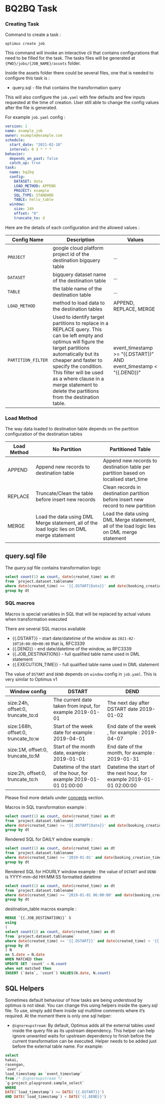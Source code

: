 # BQ2BQ Task

### Creating Task
Command to create a task :
```
optimus create job
```
This command will invoke an interactive cli that contains configurations that 
need to be filled for the task. The tasks files will be generated at 
`{PWD}/jobs/{JOB_NAME}/assets` folder. 

Inside the assets folder there could be several files, one that is 
needed to configure this task is :

* query.sql - file that contains the transformation query

This will also configure the `job.yaml` with few defaults and few inputs requested at the time
of creation. User still able to change the config values after the file is generated.

For example `job.yaml` config :

```yaml
version: 1
name: example_job
owner: example@example.com
schedule:
  start_date: "2021-02-18"
  interval: 0 3 * * *
behavior:
  depends_on_past: false
  catch_up: true
task:
  name: bq2bq
  config:
    DATASET: data
    LOAD_METHOD: APPEND
    PROJECT: example
    SQL_TYPE: STANDARD
    TABLE: hello_table
  window:
    size: 24h
    offset: "0"
    truncate_to: d
```

Here are the details of each configuration and the allowed values :

| Config Name             | Description                                                                                                     | Values                              |
| ----------------------- |-----------------------------------------------------------------------------------------------------------------| ------------------------------------|
| `PROJECT`               | google cloud platform project id of the destination bigquery table                                              | ...                                 |
| `DATASET`               | bigquery dataset name of the destination table                                                                  | ...                                 |
| `TABLE`                 | the table name of the destination table                                                                         | ...                                 |
| `LOAD_METHOD`           | method to load data to the destination tables                                                                   | APPEND, REPLACE, MERGE              |
| `PARTITION_FILTER`      | Used to identify target partitions to replace in a REPLACE query. This can be left empty and optimus will figure the target partitions automatically but its cheaper and faster to specify the condition. This filter will be used as a where clause in a merge statement to delete the partitions from the destination table. | event_timestamp >= "{{.DSTART}}" AND event_timestamp < "{{.DEND}}"      |

### Load Method

The way data loaded to destination table depends on the partition configuration of the destination tables

| Load Method  | No Partition                                                                                   | Partitioned Table                                                                          |
| -------------|------------------------------------------------------------------------------------------------| -------------------------------------------------------------------------------------------|
| APPEND       | Append new records to destination table                                                        | Append new records to destination table per partition based on localised start_time        |
| REPLACE      | Truncate/Clean the table before insert new records                                             | Clean records in destination partition before insert new record to new partition           |
| MERGE        | Load the data using DML Merge statement, all of the load logic lies on DML merge statement     | Load the data using DML Merge statement, all of the load logic lies on DML merge statement |

## query.sql file

The *query.sql* file contains transformation logic

```sql
select count(1) as count, date(created_time) as dt
from `project.dataset.tablename`
where date(created_time) >= '{{.DSTART|Date}}' and date(booking_creation_time) < '{{.DEND|Date}}'
group by dt
```

### SQL macros

Macros is special variables in SQL that will be replaced by actual values when transformation executed

There are several SQL macros available

- {{.DSTART}} - start date/datetime of the window as `2021-02-10T10:00:00+00:00`
  that is, RFC3339
- {{.DEND}} - end date/datetime of the window, as RFC3339
- {{.JOB_DESTINATION}} - full qualified table name used in DML statement
- {{.EXECUTION_TIME}} - full qualified table name used in DML statement

The value of `DSTART` and `DEND` depends on `window` config in `job.yaml`. This is very similar to Optimus v1

| Window config                       | DSTART                                                             | DEND
| ----------------------------------- |--------------------------------------------------------------------| ---------------------------------------------------------------------|
| size:24h, offset:0, truncate_to:d   | The current date taken from input, for example 2019-01-01          | The next day after DSTART date 2019-01-02                            |
| size:168h, offset:0, truncate_to:w  | Start of the week date for example : 2019-04-01                    | End date of the week , for example : 2019-04-07                      |
| size:1M, offset:0, truncate_to:M    | Start of the month date, example : 2019-01-01                      | End date of the month, for example : 2019-01-31                      |
| size:2h, offset:0, truncate_to:h    | Datetime of the start of the hour, for example 2019-01-01 01:00:00 | Datetime the start of the next hour, for example 2019-01-01 02:00:00 |

Please find more details under [concepts](../concepts/intervals-and-windows.md) section.

Macros in SQL transformation example :

```sql
select count(1) as count, date(created_time) as dt
from `project.dataset.tablename`
where date(created_time) >= '{{.DSTART|Date}}' and date(booking_creation_time) < '{{.DEND|Date}}'
group by dt
```

Rendered SQL for DAILY window example :

```sql
select count(1) as count, date(created_time) as dt
from `project.dataset.tablename`
where date(created_time) >= '2019-01-01' and date(booking_creation_time) < '2019-01-02'
group by dt
```

Rendered SQL for HOURLY window example :
the value of `DSTART` and `DEND` is YYYY-mm-dd HH:MM:SS formatted datetime 

```sql
select count(1) as count, date(created_time) as dt
from `project.dataset.tablename`
where date(created_time) >= '2019-01-01 06:00:00' and date(booking_creation_time) < '2019-01-01 07:00:00'
group by dt
```

destination_table macros example :

```sql
MERGE `{{.JOB_DESTINATION}}` S
using
(
select count(1) as count, date(created_time) as dt
from `project.dataset.tablename`
where date(created_time) >= '{{.DSTART}}' and date(created_time) < '{{.DEND}}'
group by dt
) N
on S.date = N.date
WHEN MATCHED then
UPDATE SET `count` = N.count
when not matched then
INSERT (`date`, `count`) VALUES(N.date, N.count)
```

## SQL Helpers

Sometimes default behaviour of how tasks are being understood by optimus is not ideal. You can change this using helpers inside the query.sql file. To use, simply add them inside sql multiline comments where it’s required.
At the moment there is only one sql helper:

- `@ignoreupstream`: By default, Optimus adds all the external tables used inside the query file as its upstream 
dependency. This helper can help ignore unwanted waits for upstream dependency to finish before the current transformation can be executed.
Helper needs to be added just before the external table name. For example:
```sql
select
hakai,
rasengan,
`over`,
load_timestamp as `event_timestamp`
from /* @ignoreupstream */
`g-project.playground.sample_select`
WHERE
DATE(`load_timestamp`) >= DATE('{{.DSTART}}')
AND DATE(`load_timestamp`) < DATE('{{.DEND}}')
```

